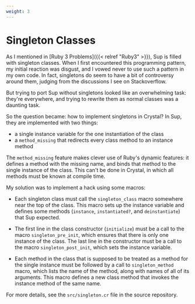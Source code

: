 ```yaml
---
weight: 3
---
```


# Singleton Classes

As I mentioned in [Ruby 3 Problems]({{< relref "Ruby3" >}}),
Sup is filled with singleton classes. When I first encountered
this programming pattern, my initial reaction was disgust,
and I vowed never to use such a pattern in my own code.
In fact, singletons do seem to have a bit of controversy around
them, judging from the discussions I see on Stackoverflow.

But trying to port Sup without singletons looked like an
overwhelming task: they're everywhere, and trying to rewrite
them as normal classes was a daunting task.

So the question became: how to implement singletons in Crystal?
In Sup, they are implemented with two things:

* a single instance variable for the one instantiation of the class
* a `method_missing` that redirects every class method to an instance
method

The `method_missing` feature makes clever use of Ruby's dynamic features:
it defines a method with the missing name, and binds that method
to the single instance of the class.
This can't be done in Crystal, in which all methods must be known
at compile time.

My solution was to implement a hack using some macros:

* Each singleton class must call the `singleton_class` macro somewhere near
the top of the class.  This macro sets up the instance variable
and defines some methods (`instance`, `instantiated?`, and `deinstantiate`)
that Sup expected.

* The first line in the class constructor (`initialize`) must be a call
to the macro `singleton_pre_init`, which ensures that there is only
one instance of the class.  The last line in the constructor must be a call
to the macro `singleton_post_init`, which sets the instance variable.

* Each method in the class that is supposed to be treated as a method
for the single instance must be followed by a call to `singleton_method`
macro, which lists the name of the method, along with names of
all of its arguments.  This macro defines a new class method that invokes
the instance method of the same name.

For more details, see the `src/singleton.cr` file in the source repository.
